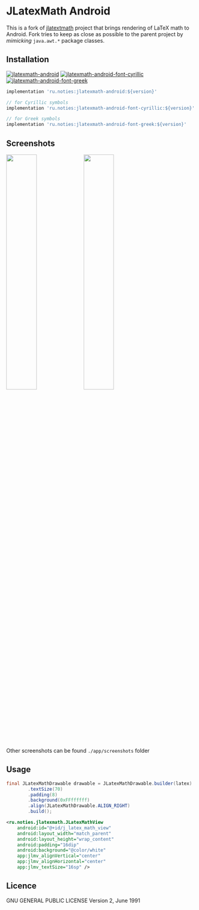 # JLatexMath Android

This is a fork of [jlatextmath](https://github.com/opencollab/jlatexmath) project that brings rendering of LaTeX math to Android. Fork tries to keep as close as possible to the parent project by _mimicking_ `java.awt.*` package classes. 

## Installation

[![jlatexmath-android](https://img.shields.io/maven-central/v/ru.noties/jlatexmath-android.svg?label=jlatexmath-android)](http://search.maven.org/#search|ga|1|g%3A%22ru.noties%22%20AND%20a%3A%22jlatexmath-android%22)
[![jlatexmath-android-font-cyrillic](https://img.shields.io/maven-central/v/ru.noties/jlatexmath-android-font-cyrillic.svg?label=jlatexmath-android-font-cyrillic)](http://search.maven.org/#search|ga|1|g%3A%22ru.noties%22%20AND%20a%3A%22jlatexmath-android-font-cyrillic%22)
[![jlatexmath-android-font-greek](https://img.shields.io/maven-central/v/ru.noties/jlatexmath-android-font-greek.svg?label=jlatexmath-android-font-greek)](http://search.maven.org/#search|ga|1|g%3A%22ru.noties%22%20AND%20a%3A%22jlatexmath-android-font-greek%22)

```gradle
implementation 'ru.noties:jlatexmath-android:${version}'

// for Cyrillic symbols
implementation 'ru.noties:jlatexmath-android-font-cyrillic:${version}'

// for Greek symbols 
implementation 'ru.noties:jlatexmath-android-font-greek:${version}'
```

## Screenshots
<img src="./app/screenshots/Screenshot_03.png" width="40%"> <img src="./app/screenshots/Screenshot_01.png" width="40%">

Other screenshots can be found `./app/screenshots` folder

## Usage

```java
final JLatexMathDrawable drawable = JLatexMathDrawable.builder(latex)
        .textSize(70)
        .padding(8)
        .background(0xFFffffff)
        .align(JLatexMathDrawable.ALIGN_RIGHT)
        .build();
```

```xml
<ru.noties.jlatexmath.JLatexMathView
    android:id="@+id/j_latex_math_view"
    android:layout_width="match_parent"
    android:layout_height="wrap_content"
    android:padding="16dip"
    android:background="@color/white"
    app:jlmv_alignVertical="center"
    app:jlmv_alignHorizontal="center"
    app:jlmv_textSize="16sp" />
```


## Licence
GNU GENERAL PUBLIC LICENSE Version 2, June 1991